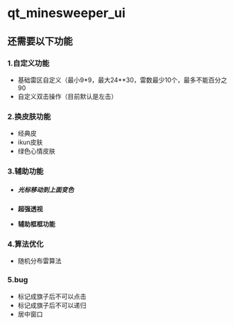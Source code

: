 # qt_minesweeper_ui
## 还需要以下功能

### 1.自定义功能

- 基础雷区自定义（最小9*9，最大24**30，雷数最少10个，最多不能百分之90
- 自定义双击操作（目前默认是左击）

### 2.换皮肤功能

- 经典皮
- ikun皮肤
- 绿色心情皮肤

### 3.辅助功能

- ##### 光标移动到上面变色

- **超强透视**

- **辅助框框功能**

### 4.算法优化

- 随机分布雷算法

### 5.bug

- 标记成旗子后不可以点击
- 标记成旗子后不可以递归
- 居中窗口
